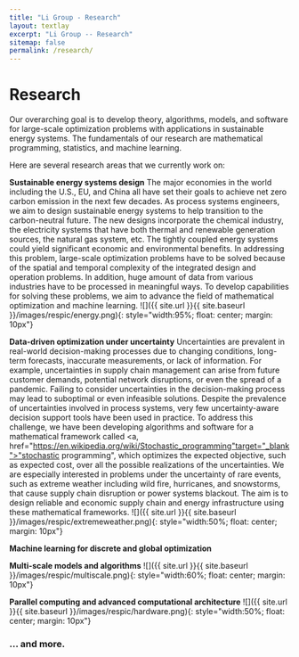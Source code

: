 ```yaml
---
title: "Li Group - Research"
layout: textlay
excerpt: "Li Group -- Research"
sitemap: false
permalink: /research/
---
```


# Research

Our overarching goal is to develop theory, algorithms, models, and software for large-scale optimization problems with applications in sustainable energy systems. The fundamentals of our research are mathematical programming, statistics, and machine learning.

Here are several research areas that we currently work on:

**Sustainable energy systems design** 
The major economies in the world including the U.S., EU, and China all have set their goals to achieve net
zero carbon emission in the next few decades. As process systems engineers, we aim to design
sustainable energy systems to help transition to the carbon-neutral future. The new designs incorporate the chemical industry, the electricity systems that
have both thermal and renewable generation sources, the natural gas system, etc. The tightly coupled
energy systems could yield significant economic and environmental benefits. In addressing this problem,
large-scale optimization problems have to be solved because of the spatial and temporal complexity of the integrated
design and operation problems. In addition, huge amount of data from various industries  have to be processed in
 meaningful ways. To develop capabilities for solving these problems, we aim to
advance the field of mathematical optimization and machine learning.
![]({{ site.url }}{{ site.baseurl }}/images/respic/energy.png){: style="width:95%; float: center; margin: 10px"}

**Data-driven optimization under uncertainty**
Uncertainties are prevalent in real-world decision-making processes due to changing conditions, long-term forecasts, inaccurate measurements, or lack of information. For example, uncertainties in supply chain management can arise from future customer demands, potential network disruptions, or even the spread of a pandemic. Failing to consider uncertainties in the decision-making process may lead to suboptimal or even infeasible solutions. 
Despite the prevalence of uncertainties involved in process systems, very few uncertainty-aware decision support tools have been used in practice. 
To address this challenge, we have been developing algorithms and software for a mathematical framework called <a, href="https://en.wikipedia.org/wiki/Stochastic_programming"target="_blank">"stochastic programming"</a>, which optimizes the expected objective, such as expected cost, over all the possible realizations of the uncertainties.
We are especially interested in problems under the uncertainty of rare events, such as extreme weather including wild fire, hurricanes, and snowstorms, that cause
supply chain disruption or power systems blackout. The aim is to design reliable and economic supply chain and energy infrastructure using these mathematical frameworks.
![]({{ site.url }}{{ site.baseurl }}/images/respic/extremeweather.png){: style="width:50%; float: center; margin: 10px"}

**Machine learning for discrete and global optimization**


**Multi-scale models and algorithms**
![]({{ site.url }}{{ site.baseurl }}/images/respic/multiscale.png){: style="width:60%; float: center; margin: 10px"}


**Parallel computing and advanced computational architecture**
![]({{ site.url }}{{ site.baseurl }}/images/respic/hardware.png){: style="width:50%; float: center; margin: 10px"}
### ... and more.
